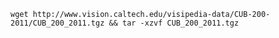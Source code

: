 `wget http://www.vision.caltech.edu/visipedia-data/CUB-200-2011/CUB_200_2011.tgz && tar -xzvf CUB_200_2011.tgz`

